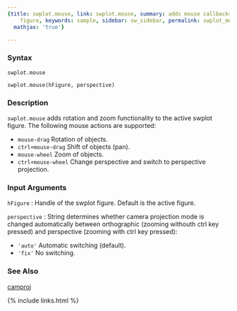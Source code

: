 ```yaml
---
{title: swplot.mouse, link: swplot.mouse, summary: adds mouse callbacks to swplot
    figure, keywords: sample, sidebar: sw_sidebar, permalink: swplot_mouse, folder: swplot,
  mathjax: 'true'}

---
```

  
### Syntax
  
`swplot.mouse`
  
`swplot.mouse(hFigure, perspective)`
 
### Description
  
`swplot.mouse` adds rotation and zoom functionality to the active swplot
figure. The following mouse actions are supported:
* `mouse-drag`        Rotation of objects.
* `ctrl+mouse-drag`   Shift of objects (pan).
* `mouse-wheel`       Zoom of objects.
* `ctrl+mouse-wheel`  Change perspective and switch to perspective
                      projection.
  
### Input Arguments
  
`hFigure`
: Handle of the swplot figure. Default is the active figure.
  
`perspective`
: String determines whether camera projection mode is changed
  automatically between orthographic (zooming withouth ctrl 
  key pressed) and perspective (zooming with ctrl key
  pressed):
  * `'auto'`      Automatic switching (default).
  * `'fix'`       No switching.
  
### See Also
  
[camproj](https://www.mathworks.com/help/matlab/ref/camproj.html)
 

{% include links.html %}
